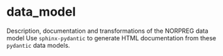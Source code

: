 # data_model
Description, documentation and transformations of the NORPREG data model
Use `sphinx-pydantic` to generate HTML documentation from these `pydantic` data models.
